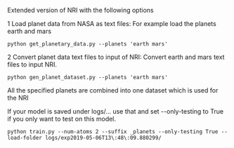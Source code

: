 Extended version of NRI with the following options

1 
Load planet data from NASA as text files:
For example load the planets earth and mars

```
python get_planetary_data.py --planets 'earth mars'
```

2 
Convert planet data text files to input of NRI:
Convert earth and mars text files to input NRI. 
```
python gen_planet_dataset.py --planets 'earth mars'
```
All the specified planets are combined into one dataset which is used for the NRI


If your model is saved under logs/... use that and set --only-testing to True if you only want to test on this model.
```
python train.py --num-atoms 2 --suffix _planets --only-testing True --load-folder logs/exp2019-05-06T13\:48\:09.880299/
```

